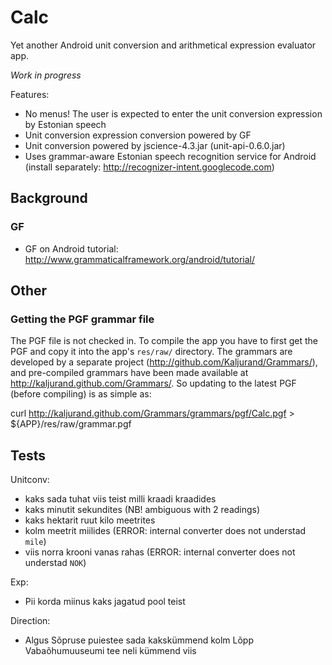 Calc
====

Yet another Android unit conversion and arithmetical expression evaluator app.

_Work in progress_

Features:

  * No menus! The user is expected to enter the unit conversion expression by Estonian speech
  * Unit conversion expression conversion powered by GF
  * Unit conversion powered by jscience-4.3.jar (unit-api-0.6.0.jar)
  * Uses grammar-aware Estonian speech recognition service for Android (install separately: http://recognizer-intent.googlecode.com)


Background
----------

### GF

  * GF on Android tutorial: http://www.grammaticalframework.org/android/tutorial/


Other
-----

### Getting the PGF grammar file

The PGF file is not checked in. To compile the app you have to first get the PGF and
copy it into the app's `res/raw/` directory. The grammars are developed by a separate
project (http://github.com/Kaljurand/Grammars/), and pre-compiled grammars have been
made available at http://kaljurand.github.com/Grammars/. So updating to the latest PGF
(before compiling) is as simple as:

   curl http://kaljurand.github.com/Grammars/grammars/pgf/Calc.pgf > ${APP}/res/raw/grammar.pgf


Tests
-----

Unitconv:

  * kaks sada tuhat viis teist milli kraadi kraadides
  * kaks minutit sekundites (NB! ambiguous with 2 readings)
  * kaks hektarit ruut kilo meetrites
  * kolm meetrit miilides (ERROR: internal converter does not understad `mile`)
  * viis norra krooni vanas rahas (ERROR: internal converter does not understad `NOK`)

Exp:

  * Pii korda miinus kaks jagatud pool teist

Direction:

  * Algus Sõpruse puiestee sada kakskümmend kolm Lõpp Vabaõhumuuseumi tee neli kümmend viis
